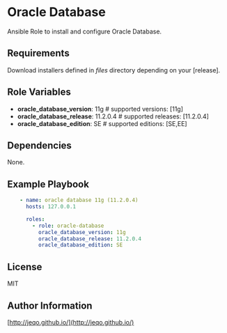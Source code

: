 Oracle Database
===============

Ansible Role to install and configure Oracle Database.

Requirements
------------

Download installers defined in *files* directory depending on your [release].

Role Variables
--------------

- **oracle_database_version**: 11g # supported versions: [11g]
- **oracle_database_release**: 11.2.0.4 # supported releases: [11.2.0.4]
- **oracle_database_edition**: SE # supported editions: [SE,EE]

Dependencies
------------

None.

Example Playbook
----------------

```yml
    - name: oracle database 11g (11.2.0.4)
      hosts: 127.0.0.1

      roles:
        - role: oracle-database
          oracle_database_version: 11g
          oracle_database_release: 11.2.0.4
          oracle_database_edition: SE
```

License
-------

MIT

Author Information
------------------

[http://jeqo.github.io/](http://jeqo.github.io/)
